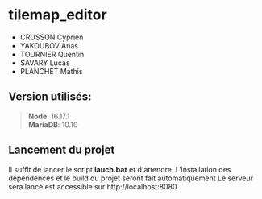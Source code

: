 # tilemap_editor
- CRUSSON Cyprien
- YAKOUBOV Anas
- TOURNIER Quentin
- SAVARY Lucas
- PLANCHET Mathis

## Version utilisés:
>   **Node**: 16.17.1\
>   **MariaDB**: 10.10

## Lancement du projet
Il suffit de lancer le script **lauch.bat** et d'attendre.
L'installation des dépendences et le build du projet seront fait automatiquement
Le serveur sera lancé est accessible sur http://localhost:8080
